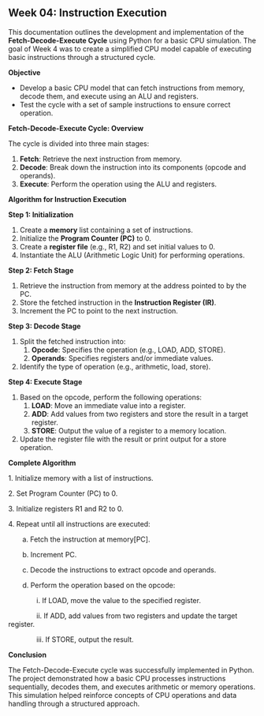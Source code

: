 ## **Week 04: Instruction Execution**

This documentation outlines the development and implementation of the **Fetch-Decode-Execute Cycle** using Python for a basic CPU simulation. The goal of Week 4 was to create a simplified CPU model capable of executing basic instructions through a structured cycle.

**Objective**

- Develop a basic CPU model that can fetch instructions from memory, decode them, and execute using an ALU and registers.
- Test the cycle with a set of sample instructions to ensure correct operation.

**Fetch-Decode-Execute Cycle: Overview**

The cycle is divided into three main stages:

1. **Fetch**: Retrieve the next instruction from memory.
1. **Decode**: Break down the instruction into its components (opcode and operands).
1. **Execute**: Perform the operation using the ALU and registers.

**Algorithm for Instruction Execution**

**Step 1: Initialization**

1. Create a **memory** list containing a set of instructions.
1. Initialize the **Program Counter (PC)** to 0.
1. Create a **register file** (e.g., R1, R2) and set initial values to 0.
1. Instantiate the ALU (Arithmetic Logic Unit) for performing operations.

**Step 2: Fetch Stage**

1. Retrieve the instruction from memory at the address pointed to by the PC.
1. Store the fetched instruction in the **Instruction Register (IR)**.
1. Increment the PC to point to the next instruction.

**Step 3: Decode Stage**

1. Split the fetched instruction into: 
   1. **Opcode**: Specifies the operation (e.g., LOAD, ADD, STORE).
   1. **Operands**: Specifies registers and/or immediate values.
1. Identify the type of operation (e.g., arithmetic, load, store).

**Step 4: Execute Stage**

1. Based on the opcode, perform the following operations:
   1. **LOAD**: Move an immediate value into a register.
   1. **ADD**: Add values from two registers and store the result in a target register.
   1. **STORE**: Output the value of a register to a memory location.
1. Update the register file with the result or print output for a store operation.

**Complete Algorithm**

1\. Initialize memory with a list of instructions.

2\. Set Program Counter (PC) to 0.

3\. Initialize registers R1 and R2 to 0.

4\. Repeat until all instructions are executed:

`    `a. Fetch the instruction at memory[PC].

`    `b. Increment PC.

`    `c. Decode the instructions to extract opcode and operands.

`    `d. Perform the operation based on the opcode:

`        `i.  If LOAD, move the value to the specified register.

`        `ii. If ADD, add values from two registers and update the target register.

`        `iii. If STORE, output the result.

**Conclusion**

The Fetch-Decode-Execute cycle was successfully implemented in Python. The project demonstrated how a basic CPU processes instructions sequentially, decodes them, and executes arithmetic or memory operations. This simulation helped reinforce concepts of CPU operations and data handling through a structured approach.

